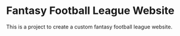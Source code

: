 # Fantasy Football League Website
This is a project to create a custom fantasy football league website.
